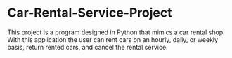 # Car-Rental-Service-Project
This project is a program designed in Python that mimics a car rental shop. With this application the user can rent cars on an hourly, daily, or weekly basis, return rented cars, and cancel the rental service.
